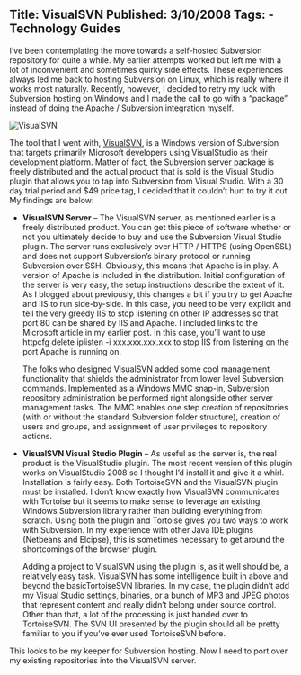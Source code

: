 Title: VisualSVN
Published: 3/10/2008
Tags:
    - Technology Guides
---
I’ve been contemplating the move towards a self-hosted Subversion repository for quite a while. My earlier attempts worked but left me with a lot of inconvenient and sometimes quirky side effects. These experiences always led me back to hosting Subversion on Linux, which is really where it works most naturally. Recently, however, I decided to retry my luck with Subversion hosting on Windows and I made the call to go with a “package” instead of doing the Apache / Subversion integration myself.

![VisualSVN](https://s3.amazonaws.com/s3.beckshome.com/20080310-Visual-SVN.png)

The tool that I went with, [VisualSVN](https://www.visualsvn.com/), is a Windows version of Subversion that targets primarily Microsoft developers using VisualStudio as their development platform. Matter of fact, the Subversion server package is freely distributed and the actual product that is sold is the Visual Studio plugin that allows you to tap into Subversion from Visual Studio. With a 30 day trial period and $49 price tag, I decided that it couldn’t hurt to try it out. My findings are below:

* **VisualSVN Server** – The VisualSVN server, as mentioned earlier is a freely distributed product. You can get this piece of software whether or not you ultimately decide to buy and use the Subversion Visual Studio plugin. The server runs exclusively over HTTP / HTTPS (using OpenSSL) and does not support Subversion’s binary protocol or running Subversion over SSH. Obviously, this means that Apache is in play. A version of Apache is included in the distribution. Initial configuration of the server is very easy, the setup instructions describe the extent of it. As I blogged about previously, this changes a bit if you try to get Apache and IIS to run side-by-side. In this case, you need to be very explicit and tell the very greedy IIS to stop listening on other IP addresses so that port 80 can be shared by IIS and Apache. I included links to the Microsoft article in my earlier post. In this case, you’ll want to use httpcfg delete iplisten -i xxx.xxx.xxx.xxx to stop IIS from listening on the port Apache is running on.

    The folks who designed VisualSVN added some cool management functionality that shields the administrator from lower level Subversion commands. Implemented as a Windows MMC snap-in, Subversion repository administration be performed right alongside other server management tasks. The MMC enables one step creation of repositories (with or without the standard Subversion folder structure), creation of users and groups, and assignment of user privileges to repository actions.

* **VisualSVN Visual Studio Plugin** – As useful as the server is, the real product is the VisualStudio plugin. The most recent version of this plugin works on VisualStudio 2008 so I thought I’d install it and give it a whirl. Installation is fairly easy. Both TortoiseSVN and the VisualSVN plugin must be installed. I don’t know exactly how VisualSVN communicates with Tortoise but it seems to make sense to leverage an existing Windows Subversion library rather than building everything from scratch. Using both the plugin and Tortoise gives you two ways to work with Subversion. In my experience with other Java IDE plugins (Netbeans and Elcipse), this is sometimes necessary to get around the shortcomings of the browser plugin.

    Adding a project to VisualSVN using the plugin is, as it well should be, a relatively easy task. VisualSVN has some intelligence built in above and beyond the basicTortoiseSVN libraries. In my case, the plugin didn’t add my Visual Studio settings, binaries, or a bunch of MP3 and JPEG photos that represent content and really didn’t belong under source control. Other than that, a lot of the processing is just handed over to TortoiseSVN. The SVN UI presented by the plugin should all be pretty familiar to you if you’ve ever used TortoiseSVN before.

This looks to be my keeper for Subversion hosting. Now I need to port over my existing repositories into the VisualSVN server.


